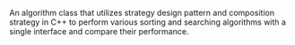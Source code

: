 An algorithm class that utilizes strategy design pattern and composition strategy in C++ to perform various sorting and searching algorithms with a single interface and compare their performance.
